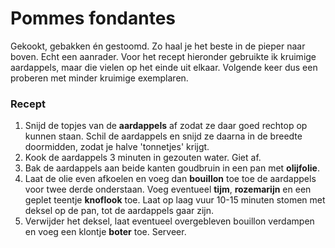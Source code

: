 # Pommes fondantes
Gekookt, gebakken én gestoomd. Zo haal je het beste in de pieper naar boven. Echt een aanrader. Voor het recept hieronder gebruikte ik kruimige aardappels, maar die vielen op het einde uit elkaar. Volgende keer dus een proberen met minder kruimige exemplaren.

### Recept
1. Snijd de topjes van de **aardappels** af zodat ze daar goed rechtop op kunnen staan. Schil de aardappels en snijd ze daarna in de breedte doormidden, zodat je halve 'tonnetjes' krijgt.
2. Kook de aardappels 3 minuten in gezouten water. Giet af.
3. Bak de aardappels aan beide kanten goudbruin in een pan met **olijfolie**. 
4. Laat de olie even afkoelen en voeg dan **bouillon** toe toe de aardappels voor twee derde onderstaan. Voeg eventueel **tijm**, **rozemarijn** en een geplet teentje **knoflook** toe. Laat op laag vuur 10-15 minuten stomen met deksel op de pan, tot de aardappels gaar zijn.
5. Verwijder het deksel, laat eventueel overgebleven bouillon verdampen en voeg een klontje **boter** toe. Serveer.